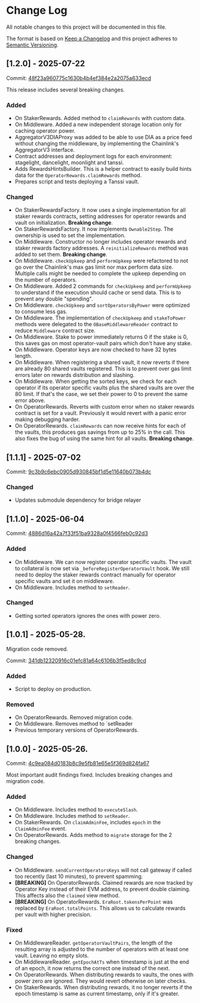 # Change Log

All notable changes to this project will be documented in this file.

The format is based on [Keep a Changelog](http://keepachangelog.com/)
and this project adheres to [Semantic Versioning](http://semver.org/).

## [1.2.0] - 2025-07-22

Commit: [48f23a960775c1630b4b4ef384e2a2075a633ecd](https://github.com/moondance-labs/tanssi-symbiotic/commit/48f23a960775c1630b4b4ef384e2a2075a633ecd)

This release includes several breaking changes.

### Added

- On StakerRewards. Added method to `claimRewards` with custom data.
- On Middleware. Added a new independent storage location only for caching operator power.
- AggregatorV3DIAProxy was added to be able to use DIA as a price feed without changing the middleware, by implementing the Chainlink's AggregatorV3 interface.
- Contract addresses and deployment logs for each environment: stagelight, dancelight, moonlight and tanssi.
- Adds RewardsHintsBuilder. This is a helper contract to easily build hints data for the `OperatorRewards.claimRewards` method.
- Prepares script and tests deploying a Tanssi vault.

### Changed

- On StakerRewardsFactory. It now uses a single implementation for all staker rewards contracts, setting addresses for operator rewards and vault on initialization. **Breaking change**.
- On StakerRewardsFactory. It now implements `Ownable2Step`. The ownership is used to set the implementation.
- On Middleware. Constructor no longer includes operator rewards and staker rewards factory addresses. A `reinitializeRewards` method was added to set them. **Breaking change**.
- On Middleware. `checkUpkeep` and `performUpkeep` were refactored to not go over the Chainlink's max gas limit nor max perform data size. Multiple calls might be needed to complete the upkeep depending on the number of operators.
- On Middleware. Added 2 commands for `checkUpkeep` and `performUpkeep` to understand if the execution should cache or send data. This is to prevent any double "spending".
- On Middleware. `checkUpkeep` and `sortOperatorsByPower` were optimized to consume less gas.
- On Middleware. The implementation of `checkUpkeep` and `stakeToPower` methods were delegated to the `OBaseMiddlewareReader` contract to reduce `Middleware` contract size.
- On Middleware. Stake to power immediately returns 0 if the stake is 0, this saves gas on most operator-vault pairs which don't have any stake.
- On Middleware. Operator keys are now checked to have 32 bytes length.
- On Middleware. When registering a shared vault, it now reverts if there are already 80 shared vaults registered. This is to prevent over gas limit errors later on rewards distribution and slashing.
- On Middleware. When getting the sorted keys, we check for each operator if its operator specific vaults plus the shared vaults are over the 80 limit. If that's the case, we set their power to 0 to prevent the same error above.
- On OperatorRewards. Reverts with custom error when no staker rewards contract is set for a vault. Previously it would revert with a panic error making debugging harder.
- On OperatorRewards. `claimRewards` can now receive hints for each of the vaults, this produces gas savings from up to 25% in the call. This also fixes the bug of using the same hint for all vaults. **Breaking change**.

## [1.1.1] - 2025-07-02

Commit: [9c3b9c6ebc0905d930845bf1d5e11640b073b4dc](https://github.com/moondance-labs/tanssi-symbiotic/commit/9c3b9c6ebc0905d930845bf1d5e11640b073b4dc)

### Changed

- Updates submodule dependency for bridge relayer

## [1.1.0] - 2025-06-04

Commit: [4886d16a42a7f33f51ba9328a0f4566feb0c92d3](https://github.com/moondance-labs/tanssi-symbiotic/commit/4886d16a42a7f33f51ba9328a0f4566feb0c92d3)

### Added

- On Middleware. We can now register operator specific vaults. The vault to collateral is now set via `_beforeRegisterOperatorVault` hook. We still need to deploy the staker rewards contract manually for operator specific vaults and set it on middleware.
- On Middleware. Includes method to `setReader`.

### Changed

- Getting sorted operators ignores the ones with power zero.

## [1.0.1] - 2025-05-28.

Migration code removed.

Commit: [341db12320916c01efc81a64c6106b3f5ed8c9cd](https://github.com/moondance-labs/tanssi-symbiotic/commit/341db12320916c01efc81a64c6106b3f5ed8c9cd)

### Added

- Script to deploy on production.

### Removed

- On OperatorRewards. Removed migration code.
- On Middleware. Removes method to `setReader
- Previous temporary versions of OperatorRewards.

## [1.0.0] - 2025-05-26.

Commit: [4c9ea084d0183b8c9e5fb81e65e5f369d824fa67](https://github.com/moondance-labs/tanssi-symbiotic/commit/4c9ea084d0183b8c9e5fb81e65e5f369d824fa67)

Most important audit findings fixed. Includes breaking changes and migration code.

### Added

- On Middleware. Includes method to `executeSlash`.
- On Middleware. Includes method to `setReader`.
- On StakerRewards. On `claimAdminFee`, includes `epoch` in the `ClaimAdminFee` event.
- On OperatorRewards. Adds method to `migrate` storage for the 2 breaking changes.

### Changed

- On Middleware. `sendCurrentOperatorsKeys` will not call gateway if called too recently (last 10 minutes), to prevent spamming.
- **[BREAKING]** On OperatorRewards. Claimed rewards are now tracked by Operator Key instead of their EVM address, to prevent double claiming. This affects also the `claimed` view method.
- **[BREAKING]** On OperatorRewards. `EraRoot.tokensPerPoint` was replaced by `EraRoot.totalPoints`. This allows us to calculate rewards per vault with higher precision.

### Fixed

- On MiddlewareReader. `getOperatorVaultPairs`, the length of the resulting array is adjusted to the number of operators with at least one vault. Leaving no empty slots.
- On MiddlewareReader. `getEpochAtTs` when timestamp is just at the end of an epoch, it now returns the correct one instead of the next.
- On OperatorRewards. When distributing rewards to vaults, the ones with power zero are ignored. They would revert otherwise on later checks.
- On StakerRewards. When distributing rewards, it no longer reverts if the epoch timestamp is same as current timestamp, only if it's greater.
